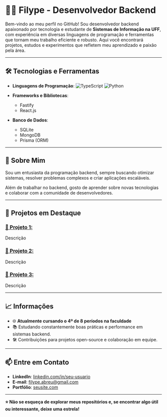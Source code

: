 # 👨‍💻 Filype - Desenvolvedor Backend

Bem-vindo ao meu perfil no GitHub! Sou desenvolvedor backend apaixonado por tecnologia e estudante de **Sistemas de Informação na UFF**, com experiência em diversas linguagens de programação e ferramentas que tornam meu trabalho eficiente e robusto. Aqui você encontrará projetos, estudos e experimentos que refletem meu aprendizado e paixão pela área.

---

## 🛠️ Tecnologias e Ferramentas

- **Linguagens de Programação**:
  ![TypeScript](https://img.shields.io/badge/typescript-%23007ACC.svg?style=for-the-badge&logo=typescript&logoColor=white)  ![Python](https://img.shields.io/badge/python-3670A0?style=for-the-badge&logo=python&logoColor=ffdd54)

- **Frameworks e Bibliotecas**:
  - Fastify
  - React.js
  
- **Banco de Dados**:
  - SQLite
  - MongoDB
  - Prisma (ORM)
---

## 🚀 Sobre Mim

Sou um entusiasta da programação backend, sempre buscando otimizar sistemas, resolver problemas complexos e criar aplicações escaláveis.

Além de trabalhar no backend, gosto de aprender sobre novas tecnologias e colaborar com a comunidade de desenvolvedores.

---

## 🌟 Projetos em Destaque

### [📌 Projeto 1: ](https://github.com/seu-usuario/projeto1)
Descrição

### [📌 Projeto 2:](https://github.com/seu-usuario/projeto2)
Descrição

### [📌 Projeto 3:](https://github.com/seu-usuario/projeto3)
Descrição

---

## 📈 Informações

- 🌐 **Atualmente cursando o 4º de 8 períodos na faculdade**
- 📚 Estudando constantemente boas práticas e performance em sistemas backend.
- 🛠️ Contribuições para projetos open-source e colaboração em equipe.

---

## 📫 Entre em Contato

- **LinkedIn**: [linkedin.com/in/seu-usuario](https://linkedin.com/in/filype-abreu)
- **E-mail**: filype.abreu@gmail.com
- **Portfólio**: [seusite.com](https://seusite.com)

---

**⭐ Não se esqueça de explorar meus repositórios e, se encontrar algo útil ou interessante, deixe uma estrela!**
